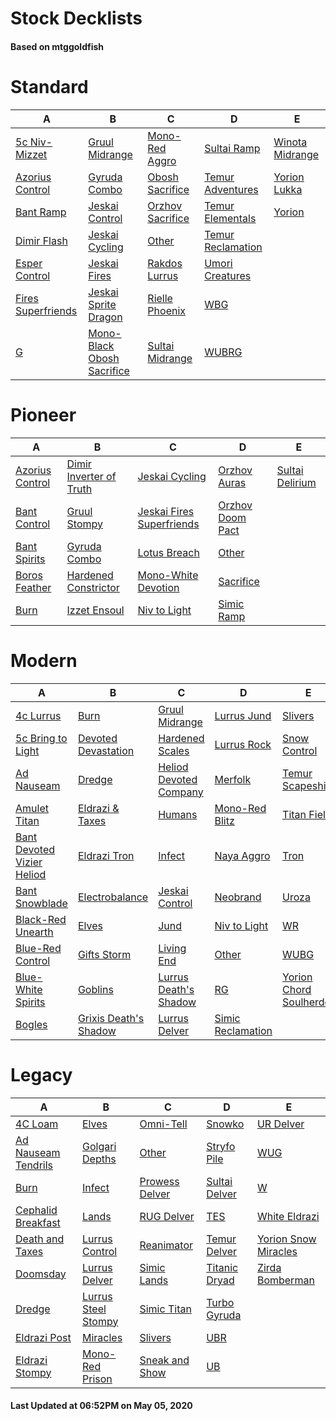 # Stock Decklists
#### Based on mtggoldfish


# Standard

|                                   A                                    |                                           B                                            |                                 C                                  |                                  D                                   |                                E                                 |
|------------------------------------------------------------------------|----------------------------------------------------------------------------------------|--------------------------------------------------------------------|----------------------------------------------------------------------|------------------------------------------------------------------|
|[5c Niv-Mizzet](./mtggoldfish/Standard/decks/5c_Niv-Mizzet.md)          |[Gruul Midrange](./mtggoldfish/Standard/decks/Gruul_Midrange.md)                        |[Mono-Red Aggro](./mtggoldfish/Standard/decks/Mono-Red_Aggro.md)    |[Sultai Ramp](./mtggoldfish/Standard/decks/Sultai_Ramp.md)            |[Winota Midrange](./mtggoldfish/Standard/decks/Winota_Midrange.md)|
|[Azorius Control](./mtggoldfish/Standard/decks/Azorius_Control.md)      |[Gyruda Combo](./mtggoldfish/Standard/decks/Gyruda_Combo.md)                            |[Obosh Sacrifice](./mtggoldfish/Standard/decks/Obosh_Sacrifice.md)  |[Temur Adventures](./mtggoldfish/Standard/decks/Temur_Adventures.md)  |[Yorion Lukka](./mtggoldfish/Standard/decks/Yorion_Lukka.md)      |
|[Bant Ramp](./mtggoldfish/Standard/decks/Bant_Ramp.md)                  |[Jeskai Control](./mtggoldfish/Standard/decks/Jeskai_Control.md)                        |[Orzhov Sacrifice](./mtggoldfish/Standard/decks/Orzhov_Sacrifice.md)|[Temur Elementals](./mtggoldfish/Standard/decks/Temur_Elementals.md)  |[Yorion](./mtggoldfish/Standard/decks/Yorion.md)                  |
|[Dimir Flash](./mtggoldfish/Standard/decks/Dimir_Flash.md)              |[Jeskai Cycling](./mtggoldfish/Standard/decks/Jeskai_Cycling.md)                        |[Other](./mtggoldfish/Standard/decks/Other.md)                      |[Temur Reclamation](./mtggoldfish/Standard/decks/Temur_Reclamation.md)|                                                                  |
|[Esper Control](./mtggoldfish/Standard/decks/Esper_Control.md)          |[Jeskai Fires](./mtggoldfish/Standard/decks/Jeskai_Fires.md)                            |[Rakdos Lurrus](./mtggoldfish/Standard/decks/Rakdos_Lurrus.md)      |[Umori Creatures](./mtggoldfish/Standard/decks/Umori_Creatures.md)    |                                                                  |
|[Fires Superfriends](./mtggoldfish/Standard/decks/Fires_Superfriends.md)|[Jeskai Sprite Dragon](./mtggoldfish/Standard/decks/Jeskai_Sprite_Dragon.md)            |[Rielle Phoenix](./mtggoldfish/Standard/decks/Rielle_Phoenix.md)    |[WBG](./mtggoldfish/Standard/decks/WBG.md)                            |                                                                  |
|[G](./mtggoldfish/Standard/decks/G.md)                                  |[Mono-Black Obosh Sacrifice](./mtggoldfish/Standard/decks/Mono-Black_Obosh_Sacrifice.md)|[Sultai Midrange](./mtggoldfish/Standard/decks/Sultai_Midrange.md)  |[WUBRG](./mtggoldfish/Standard/decks/WUBRG.md)                        |                                                                  |


# Pioneer

|                                A                                |                                        B                                        |                                          C                                          |                                 D                                 |                                E                                |
|-----------------------------------------------------------------|---------------------------------------------------------------------------------|-------------------------------------------------------------------------------------|-------------------------------------------------------------------|-----------------------------------------------------------------|
|[Azorius Control](./mtggoldfish/Pioneer/decks/Azorius_Control.md)|[Dimir Inverter of Truth](./mtggoldfish/Pioneer/decks/Dimir_Inverter_of_Truth.md)|[Jeskai Cycling](./mtggoldfish/Pioneer/decks/Jeskai_Cycling.md)                      |[Orzhov Auras](./mtggoldfish/Pioneer/decks/Orzhov_Auras.md)        |[Sultai Delirium](./mtggoldfish/Pioneer/decks/Sultai_Delirium.md)|
|[Bant Control](./mtggoldfish/Pioneer/decks/Bant_Control.md)      |[Gruul Stompy](./mtggoldfish/Pioneer/decks/Gruul_Stompy.md)                      |[Jeskai Fires Superfriends](./mtggoldfish/Pioneer/decks/Jeskai_Fires_Superfriends.md)|[Orzhov Doom Pact](./mtggoldfish/Pioneer/decks/Orzhov_Doom_Pact.md)|                                                                 |
|[Bant Spirits](./mtggoldfish/Pioneer/decks/Bant_Spirits.md)      |[Gyruda Combo](./mtggoldfish/Pioneer/decks/Gyruda_Combo.md)                      |[Lotus Breach](./mtggoldfish/Pioneer/decks/Lotus_Breach.md)                          |[Other](./mtggoldfish/Pioneer/decks/Other.md)                      |                                                                 |
|[Boros Feather](./mtggoldfish/Pioneer/decks/Boros_Feather.md)    |[Hardened Constrictor](./mtggoldfish/Pioneer/decks/Hardened_Constrictor.md)      |[Mono-White Devotion](./mtggoldfish/Pioneer/decks/Mono-White_Devotion.md)            |[Sacrifice](./mtggoldfish/Pioneer/decks/Sacrifice.md)              |                                                                 |
|[Burn](./mtggoldfish/Pioneer/decks/Burn.md)                      |[Izzet Ensoul](./mtggoldfish/Pioneer/decks/Izzet_Ensoul.md)                      |[Niv to Light](./mtggoldfish/Pioneer/decks/Niv_to_Light.md)                          |[Simic Ramp](./mtggoldfish/Pioneer/decks/Simic_Ramp.md)            |                                                                 |


# Modern

|                                          A                                           |                                     B                                      |                                      C                                       |                                 D                                  |                                       E                                        |
|--------------------------------------------------------------------------------------|----------------------------------------------------------------------------|------------------------------------------------------------------------------|--------------------------------------------------------------------|--------------------------------------------------------------------------------|
|[4c Lurrus](./mtggoldfish/Modern/decks/4c_Lurrus.md)                                  |[Burn](./mtggoldfish/Modern/decks/Burn.md)                                  |[Gruul Midrange](./mtggoldfish/Modern/decks/Gruul_Midrange.md)                |[Lurrus Jund](./mtggoldfish/Modern/decks/Lurrus_Jund.md)            |[Slivers](./mtggoldfish/Modern/decks/Slivers.md)                                |
|[5c Bring to Light](./mtggoldfish/Modern/decks/5c_Bring_to_Light.md)                  |[Devoted Devastation](./mtggoldfish/Modern/decks/Devoted_Devastation.md)    |[Hardened Scales](./mtggoldfish/Modern/decks/Hardened_Scales.md)              |[Lurrus Rock](./mtggoldfish/Modern/decks/Lurrus_Rock.md)            |[Snow Control](./mtggoldfish/Modern/decks/Snow_Control.md)                      |
|[Ad Nauseam](./mtggoldfish/Modern/decks/Ad_Nauseam.md)                                |[Dredge](./mtggoldfish/Modern/decks/Dredge.md)                              |[Heliod Devoted Company](./mtggoldfish/Modern/decks/Heliod_Devoted_Company.md)|[Merfolk](./mtggoldfish/Modern/decks/Merfolk.md)                    |[Temur Scapeshift](./mtggoldfish/Modern/decks/Temur_Scapeshift.md)              |
|[Amulet Titan](./mtggoldfish/Modern/decks/Amulet_Titan.md)                            |[Eldrazi & Taxes](./mtggoldfish/Modern/decks/Eldrazi_&_Taxes.md)            |[Humans](./mtggoldfish/Modern/decks/Humans.md)                                |[Mono-Red Blitz](./mtggoldfish/Modern/decks/Mono-Red_Blitz.md)      |[Titan Field](./mtggoldfish/Modern/decks/Titan_Field.md)                        |
|[Bant Devoted Vizier Heliod](./mtggoldfish/Modern/decks/Bant_Devoted_Vizier_Heliod.md)|[Eldrazi Tron](./mtggoldfish/Modern/decks/Eldrazi_Tron.md)                  |[Infect](./mtggoldfish/Modern/decks/Infect.md)                                |[Naya Aggro](./mtggoldfish/Modern/decks/Naya_Aggro.md)              |[Tron](./mtggoldfish/Modern/decks/Tron.md)                                      |
|[Bant Snowblade](./mtggoldfish/Modern/decks/Bant_Snowblade.md)                        |[Electrobalance](./mtggoldfish/Modern/decks/Electrobalance.md)              |[Jeskai Control](./mtggoldfish/Modern/decks/Jeskai_Control.md)                |[Neobrand](./mtggoldfish/Modern/decks/Neobrand.md)                  |[Uroza](./mtggoldfish/Modern/decks/Uroza.md)                                    |
|[Black-Red Unearth](./mtggoldfish/Modern/decks/Black-Red_Unearth.md)                  |[Elves](./mtggoldfish/Modern/decks/Elves.md)                                |[Jund](./mtggoldfish/Modern/decks/Jund.md)                                    |[Niv to Light](./mtggoldfish/Modern/decks/Niv_to_Light.md)          |[WR](./mtggoldfish/Modern/decks/WR.md)                                          |
|[Blue-Red Control](./mtggoldfish/Modern/decks/Blue-Red_Control.md)                    |[Gifts Storm](./mtggoldfish/Modern/decks/Gifts_Storm.md)                    |[Living End](./mtggoldfish/Modern/decks/Living_End.md)                        |[Other](./mtggoldfish/Modern/decks/Other.md)                        |[WUBG](./mtggoldfish/Modern/decks/WUBG.md)                                      |
|[Blue-White Spirits](./mtggoldfish/Modern/decks/Blue-White_Spirits.md)                |[Goblins](./mtggoldfish/Modern/decks/Goblins.md)                            |[Lurrus Death's Shadow](./mtggoldfish/Modern/decks/Lurrus_Death's_Shadow.md)  |[RG](./mtggoldfish/Modern/decks/RG.md)                              |[Yorion Chord Soulherder](./mtggoldfish/Modern/decks/Yorion_Chord_Soulherder.md)|
|[Bogles](./mtggoldfish/Modern/decks/Bogles.md)                                        |[Grixis Death's Shadow](./mtggoldfish/Modern/decks/Grixis_Death's_Shadow.md)|[Lurrus Delver](./mtggoldfish/Modern/decks/Lurrus_Delver.md)                  |[Simic Reclamation](./mtggoldfish/Modern/decks/Simic_Reclamation.md)|                                                                                |


# Legacy

|                                   A                                    |                                   B                                    |                              C                               |                             D                              |                                    E                                     |
|------------------------------------------------------------------------|------------------------------------------------------------------------|--------------------------------------------------------------|------------------------------------------------------------|--------------------------------------------------------------------------|
|[4C Loam](./mtggoldfish/Legacy/decks/4C_Loam.md)                        |[Elves](./mtggoldfish/Legacy/decks/Elves.md)                            |[Omni-Tell](./mtggoldfish/Legacy/decks/Omni-Tell.md)          |[Snowko](./mtggoldfish/Legacy/decks/Snowko.md)              |[UR Delver](./mtggoldfish/Legacy/decks/UR_Delver.md)                      |
|[Ad Nauseam Tendrils](./mtggoldfish/Legacy/decks/Ad_Nauseam_Tendrils.md)|[Golgari Depths](./mtggoldfish/Legacy/decks/Golgari_Depths.md)          |[Other](./mtggoldfish/Legacy/decks/Other.md)                  |[Stryfo Pile](./mtggoldfish/Legacy/decks/Stryfo_Pile.md)    |[WUG](./mtggoldfish/Legacy/decks/WUG.md)                                  |
|[Burn](./mtggoldfish/Legacy/decks/Burn.md)                              |[Infect](./mtggoldfish/Legacy/decks/Infect.md)                          |[Prowess Delver](./mtggoldfish/Legacy/decks/Prowess_Delver.md)|[Sultai Delver](./mtggoldfish/Legacy/decks/Sultai_Delver.md)|[W](./mtggoldfish/Legacy/decks/W.md)                                      |
|[Cephalid Breakfast](./mtggoldfish/Legacy/decks/Cephalid_Breakfast.md)  |[Lands](./mtggoldfish/Legacy/decks/Lands.md)                            |[RUG Delver](./mtggoldfish/Legacy/decks/RUG_Delver.md)        |[TES](./mtggoldfish/Legacy/decks/TES.md)                    |[White Eldrazi](./mtggoldfish/Legacy/decks/White_Eldrazi.md)              |
|[Death and Taxes](./mtggoldfish/Legacy/decks/Death_and_Taxes.md)        |[Lurrus Control](./mtggoldfish/Legacy/decks/Lurrus_Control.md)          |[Reanimator](./mtggoldfish/Legacy/decks/Reanimator.md)        |[Temur Delver](./mtggoldfish/Legacy/decks/Temur_Delver.md)  |[Yorion Snow Miracles](./mtggoldfish/Legacy/decks/Yorion_Snow_Miracles.md)|
|[Doomsday](./mtggoldfish/Legacy/decks/Doomsday.md)                      |[Lurrus Delver](./mtggoldfish/Legacy/decks/Lurrus_Delver.md)            |[Simic Lands](./mtggoldfish/Legacy/decks/Simic_Lands.md)      |[Titanic Dryad](./mtggoldfish/Legacy/decks/Titanic_Dryad.md)|[Zirda Bomberman](./mtggoldfish/Legacy/decks/Zirda_Bomberman.md)          |
|[Dredge](./mtggoldfish/Legacy/decks/Dredge.md)                          |[Lurrus Steel Stompy](./mtggoldfish/Legacy/decks/Lurrus_Steel_Stompy.md)|[Simic Titan](./mtggoldfish/Legacy/decks/Simic_Titan.md)      |[Turbo Gyruda](./mtggoldfish/Legacy/decks/Turbo_Gyruda.md)  |                                                                          |
|[Eldrazi Post](./mtggoldfish/Legacy/decks/Eldrazi_Post.md)              |[Miracles](./mtggoldfish/Legacy/decks/Miracles.md)                      |[Slivers](./mtggoldfish/Legacy/decks/Slivers.md)              |[UBR](./mtggoldfish/Legacy/decks/UBR.md)                    |                                                                          |
|[Eldrazi Stompy](./mtggoldfish/Legacy/decks/Eldrazi_Stompy.md)          |[Mono-Red Prison](./mtggoldfish/Legacy/decks/Mono-Red_Prison.md)        |[Sneak and Show](./mtggoldfish/Legacy/decks/Sneak_and_Show.md)|[UB](./mtggoldfish/Legacy/decks/UB.md)                      |                                                                          |



#### Last Updated at 06:52PM on May 05, 2020